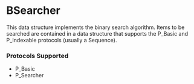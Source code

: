 # BSearcher

This data structure implements the binary search algorithm. Items to be searched are contained in a data structure that supports the P_Basic and P_Indexable protocols (usually a Sequence). 

### Protocols Supported

- P_Basic
- P_Searcher
